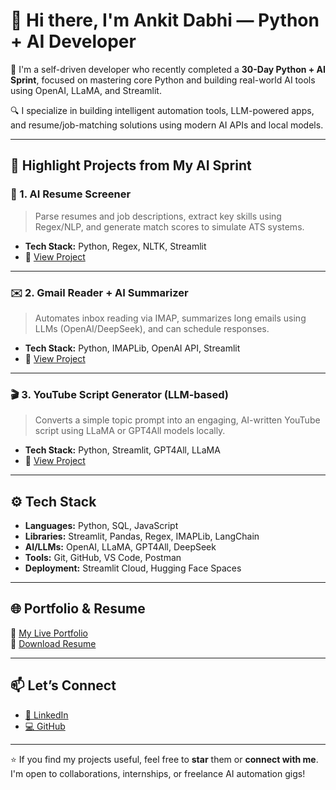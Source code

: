 # 👋 Hi there, I'm Ankit Dabhi — Python + AI Developer

🚀 I'm a self-driven developer who recently completed a **30-Day Python + AI Sprint**, focused on mastering core Python and building real-world AI tools using OpenAI, LLaMA, and Streamlit.

🔍 I specialize in building intelligent automation tools, LLM-powered apps, and resume/job-matching solutions using modern AI APIs and local models.

---

## 🧠 Highlight Projects from My AI Sprint

### 📄 1. AI Resume Screener
> Parse resumes and job descriptions, extract key skills using Regex/NLP, and generate match scores to simulate ATS systems.
- **Tech Stack:** Python, Regex, NLTK, Streamlit
- 🔗 [View Project](https://github.com/ankitdabhi001/ai-resume-screener)

---

### ✉️ 2. Gmail Reader + AI Summarizer
> Automates inbox reading via IMAP, summarizes long emails using LLMs (OpenAI/DeepSeek), and can schedule responses.
- **Tech Stack:** Python, IMAPLib, OpenAI API, Streamlit
- 🔗 [View Project](https://github.com/ankitdabhi001/ai-gmail-summarizer)

---

### 🎬 3. YouTube Script Generator (LLM-based)
> Converts a simple topic prompt into an engaging, AI-written YouTube script using LLaMA or GPT4All models locally.
- **Tech Stack:** Python, Streamlit, GPT4All, LLaMA
- 🔗 [View Project](https://github.com/ankitdabhi001/youtube-script-generator)

---

## ⚙️ Tech Stack

- **Languages:** Python, SQL, JavaScript  
- **Libraries:** Streamlit, Pandas, Regex, IMAPLib, LangChain  
- **AI/LLMs:** OpenAI, LLaMA, GPT4All, DeepSeek  
- **Tools:** Git, GitHub, VS Code, Postman  
- **Deployment:** Streamlit Cloud, Hugging Face Spaces

---

## 🌐 Portfolio & Resume

📎 [My Live Portfolio](https://your-portfolio-link.com)  
📄 [Download Resume](https://your-portfolio-link.com#resume-section)

---

## 📫 Let’s Connect

- [🔗 LinkedIn](https://www.linkedin.com/in/ankitdabhi)
- [💻 GitHub](https://github.com/ankitdabhi001)

---

⭐️ If you find my projects useful, feel free to **star** them or **connect with me**. I'm open to collaborations, internships, or freelance AI automation gigs!
